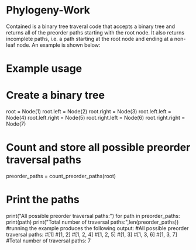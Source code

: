 # Phylogeny-Work

Contained is a binary tree traveral code that accepts a binary tree and returns all of the preorder paths starting with the root node. It also returns incomplete paths, i.e. a path starting at the root node and ending at a non-leaf node. An example is shown below:

# Example usage
# Create a binary tree
root = Node(1)
root.left = Node(2)
root.right = Node(3)
root.left.left = Node(4)
root.left.right = Node(5)
root.right.left = Node(6)
root.right.right = Node(7)

# Count and store all possible preorder traversal paths
preorder_paths = count_preorder_paths(root)

# Print the paths
print("All possible preorder traversal paths:")
for path in preorder_paths:
    print(path)
print("Total number of traversal paths:",len(preorder_paths))
#running the example produces the following output:
#All possible preorder traversal paths:
#[1]
#[1, 2]
#[1, 2, 4]
#[1, 2, 5]
#[1, 3]
#[1, 3, 6]
#[1, 3, 7]
#Total number of traversal paths: 7
